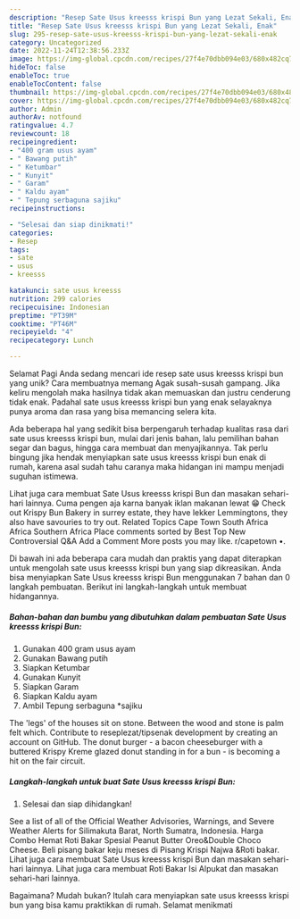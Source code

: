 ```yaml
---
description: "Resep Sate Usus kreesss krispi Bun yang Lezat Sekali, Enak"
title: "Resep Sate Usus kreesss krispi Bun yang Lezat Sekali, Enak"
slug: 295-resep-sate-usus-kreesss-krispi-bun-yang-lezat-sekali-enak
category: Uncategorized
date: 2022-11-24T12:38:56.233Z
image: https://img-global.cpcdn.com/recipes/27f4e70dbb094e03/680x482cq70/sate-usus-kreesss-krispi-bun-foto-resep-utama.jpg
hideToc: false
enableToc: true
enableTocContent: false
thumbnail: https://img-global.cpcdn.com/recipes/27f4e70dbb094e03/680x482cq70/sate-usus-kreesss-krispi-bun-foto-resep-utama.jpg
cover: https://img-global.cpcdn.com/recipes/27f4e70dbb094e03/680x482cq70/sate-usus-kreesss-krispi-bun-foto-resep-utama.jpg
author: Admin
authorAv: notfound
ratingvalue: 4.7
reviewcount: 18
recipeingredient:
- "400 gram usus ayam"
- " Bawang putih"
- " Ketumbar"
- " Kunyit"
- " Garam"
- " Kaldu ayam"
- " Tepung serbaguna sajiku"
recipeinstructions:

- "Selesai dan siap dinikmati!"
categories:
- Resep
tags:
- sate
- usus
- kreesss

katakunci: sate usus kreesss 
nutrition: 299 calories
recipecuisine: Indonesian
preptime: "PT39M"
cooktime: "PT46M"
recipeyield: "4"
recipecategory: Lunch

---
```



Selamat Pagi Anda sedang mencari ide resep sate usus kreesss krispi bun yang unik? Cara membuatnya memang Agak susah-susah gampang. Jika keliru mengolah maka hasilnya tidak akan memuaskan dan justru cenderung tidak enak. Padahal sate usus kreesss krispi bun yang enak selayaknya punya aroma dan rasa yang bisa memancing selera kita.


Ada beberapa hal yang sedikit bisa berpengaruh terhadap kualitas rasa dari sate usus kreesss krispi bun, mulai dari jenis bahan, lalu pemilihan bahan segar dan bagus, hingga cara membuat dan menyajikannya. Tak perlu bingung jika hendak menyiapkan sate usus kreesss krispi bun enak di rumah, karena asal sudah tahu caranya maka hidangan ini mampu menjadi suguhan istimewa.

Lihat juga cara membuat Sate Usus kreesss krispi Bun dan masakan sehari-hari lainnya. Cuma pengen aja karna banyak iklan makanan lewat 😁 Check out Krispy Bun Bakery in surrey estate, they have lekker Lemmingtons, they also have savouries to try out. Related Topics Cape Town South Africa Africa Southern Africa Place comments sorted by Best Top New Controversial Q&amp;A Add a Comment More posts you may like. r/capetown •.


Di bawah ini ada beberapa cara mudah dan praktis yang dapat diterapkan untuk mengolah sate usus kreesss krispi bun yang siap dikreasikan. Anda bisa menyiapkan Sate Usus kreesss krispi Bun menggunakan 7 bahan dan 0 langkah pembuatan. Berikut ini langkah-langkah untuk membuat hidangannya.

<!--inarticleads1-->

##### Bahan-bahan dan bumbu yang dibutuhkan dalam pembuatan Sate Usus kreesss krispi Bun:

1. Gunakan 400 gram usus ayam
1. Gunakan  Bawang putih
1. Siapkan  Ketumbar
1. Gunakan  Kunyit
1. Siapkan  Garam
1. Siapkan  Kaldu ayam
1. Ambil  Tepung serbaguna *sajiku


The &#39;legs&#39; of the houses sit on stone. Between the wood and stone is palm felt which. Contribute to reseplezat/tipsenak development by creating an account on GitHub. The donut burger - a bacon cheeseburger with a buttered Krispy Kreme glazed donut standing in for a bun - is becoming a hit on the fair circuit. 

<!--inarticleads2-->

##### Langkah-langkah untuk buat Sate Usus kreesss krispi Bun:


1. Selesai dan siap dihidangkan!

See a list of all of the Official Weather Advisories, Warnings, and Severe Weather Alerts for Silimakuta Barat, North Sumatra, Indonesia. Harga Combo Hemat Roti Bakar Spesial Peanut Butter Oreo&amp;Double Choco Cheese. Beli pisang bakar keju meses di Pisang Krispi Najwa &amp;Roti bakar. Lihat juga cara membuat Sate Usus kreesss krispi Bun dan masakan sehari-hari lainnya. Lihat juga cara membuat Roti Bakar Isi Alpukat dan masakan sehari-hari lainnya. 

Bagaimana? Mudah bukan? Itulah cara menyiapkan sate usus kreesss krispi bun yang bisa kamu praktikkan di rumah. Selamat menikmati
